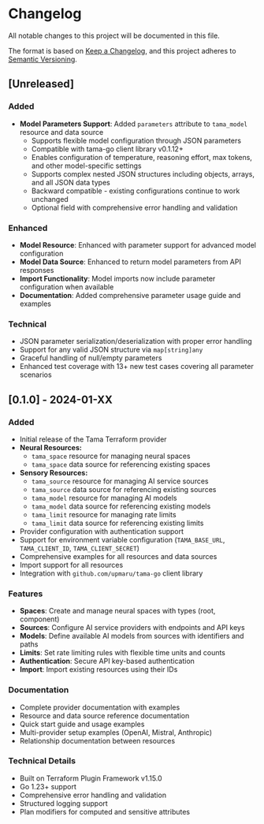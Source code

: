 # Changelog

All notable changes to this project will be documented in this file.

The format is based on [Keep a Changelog](https://keepachangelog.com/en/1.0.0/),
and this project adheres to [Semantic Versioning](https://semver.org/spec/v2.0.0.html).

## [Unreleased]

### Added
- **Model Parameters Support**: Added `parameters` attribute to `tama_model` resource and data source
  - Supports flexible model configuration through JSON parameters
  - Compatible with tama-go client library v0.1.12+
  - Enables configuration of temperature, reasoning effort, max tokens, and other model-specific settings
  - Supports complex nested JSON structures including objects, arrays, and all JSON data types
  - Backward compatible - existing configurations continue to work unchanged
  - Optional field with comprehensive error handling and validation

### Enhanced
- **Model Resource**: Enhanced with parameter support for advanced model configuration
- **Model Data Source**: Enhanced to return model parameters from API responses
- **Import Functionality**: Model imports now include parameter configuration when available
- **Documentation**: Added comprehensive parameter usage guide and examples

### Technical
- JSON parameter serialization/deserialization with proper error handling
- Support for any valid JSON structure via `map[string]any`
- Graceful handling of null/empty parameters
- Enhanced test coverage with 13+ new test cases covering all parameter scenarios

## [0.1.0] - 2024-01-XX

### Added
- Initial release of the Tama Terraform provider
- **Neural Resources:**
  - `tama_space` resource for managing neural spaces
  - `tama_space` data source for referencing existing spaces
- **Sensory Resources:**
  - `tama_source` resource for managing AI service sources
  - `tama_source` data source for referencing existing sources
  - `tama_model` resource for managing AI models
  - `tama_model` data source for referencing existing models
  - `tama_limit` resource for managing rate limits
  - `tama_limit` data source for referencing existing limits
- Provider configuration with authentication support
- Support for environment variable configuration (`TAMA_BASE_URL`, `TAMA_CLIENT_ID`, `TAMA_CLIENT_SECRET`)
- Comprehensive examples for all resources and data sources
- Import support for all resources
- Integration with `github.com/upmaru/tama-go` client library

### Features
- **Spaces**: Create and manage neural spaces with types (root, component)
- **Sources**: Configure AI service providers with endpoints and API keys
- **Models**: Define available AI models from sources with identifiers and paths
- **Limits**: Set rate limiting rules with flexible time units and counts
- **Authentication**: Secure API key-based authentication
- **Import**: Import existing resources using their IDs

### Documentation
- Complete provider documentation with examples
- Resource and data source reference documentation
- Quick start guide and usage examples
- Multi-provider setup examples (OpenAI, Mistral, Anthropic)
- Relationship documentation between resources

### Technical Details
- Built on Terraform Plugin Framework v1.15.0
- Go 1.23+ support
- Comprehensive error handling and validation
- Structured logging support
- Plan modifiers for computed and sensitive attributes
